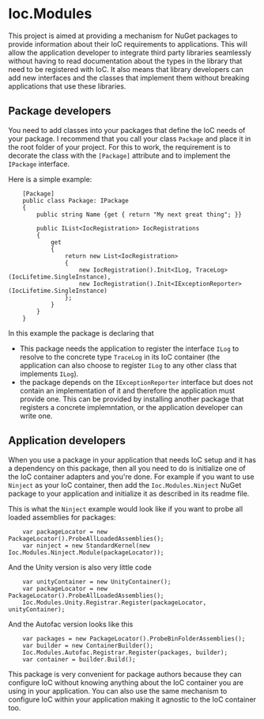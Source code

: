 # Ioc.Modules

This project is aimed at providing a mechanism for NuGet packages to 
provide information about their IoC requirements to applications. This
will allow the application developer to integrate third party libraries
seamlessly without having to read documentation about the types in the
library that need to be registered with IoC. It also means that library
developers can add new interfaces and the classes that implement them
without breaking applications that use these libraries.

## Package developers

You need to add classes into your packages that define the IoC needs
of your package. I recommend that you call your class `Package` and place it 
in the root folder of your project. For this to work, the requirement
is to decorate the class with the `[Package]` attribute and to implement the
`IPackage` interface.

Here is a simple example:
```
    [Package]
    public class Package: IPackage
    {
        public string Name {get { return "My next great thing"; }}

        public IList<IocRegistration> IocRegistrations
        {
            get
            {
                return new List<IocRegistration>
                {
                    new IocRegistration().Init<ILog, TraceLog>(IocLifetime.SingleInstance),
                    new IocRegistration().Init<IExceptionReporter>(IocLifetime.SingleInstance)
                };
            }
        }
    }
```
In this example the package is declaring that 
* This package needs the application to register the interface `ILog` to resolve to the concrete type 
`TraceLog` in its IoC container (the application can also choose to register `ILog` to any other class that 
implements `ILog`).
* the package depends on the `IExceptionReporter` interface but does not contain an implementation of it 
and therefore the application must provide one. This can be provided by installing another package that
registers a concrete implemntation, or the application developer can write one.

## Application developers

When you use a package in your application that needs IoC setup and it
has a dependency on this package, then all you need to do is initialize 
one of the IoC container adapters and you're done. For example if you want to use `Ninject` as
your IoC container, then add the `Ioc.Modules.Ninject` NuGet package to your application and
initialize it as described in its readme file.

This is what the `Ninject` example would look like if you want to probe all loaded assemblies for packages:

```
    var packageLocator = new PackageLocator().ProbeAllLoadedAssemblies();
    var ninject = new StandardKernel(new Ioc.Modules.Ninject.Module(packageLocator));
```

And the Unity version is also very little code
```
    var unityContainer = new UnityContainer();
    var packageLocator = new PackageLocator().ProbeAllLoadedAssemblies();
	Ioc.Modules.Unity.Registrar.Register(packageLocator, unityContainer);
```

And the Autofac version looks like this
```
    var packages = new PackageLocator().ProbeBinFolderAssemblies();
    var builder = new ContainerBuilder();
    Ioc.Modules.Autofac.Registrar.Register(packages, builder);
    var container = builder.Build();
```

This package is very convenient for package authors because they can configure IoC without knowing anything
about the IoC container you are using in your application. You can also use the same mechanism to configure
IoC within your application making it agnostic to the IoC container too.
